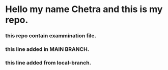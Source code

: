 # Hello my name Chetra and this is my repo.
### this repo contain exammination file.
### this line added in MAIN BRANCH.
### this line added from local-branch.
